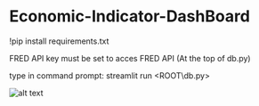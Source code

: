 # Economic-Indicator-DashBoard

!pip install requirements.txt

FRED API key must be set to acces FRED API (At the top of db.py)

type in command prompt:
streamlit run <ROOT\db.py>

![alt text](https://cdn.discordapp.com/attachments/478704289414381597/1112523084088475768/image.png)
